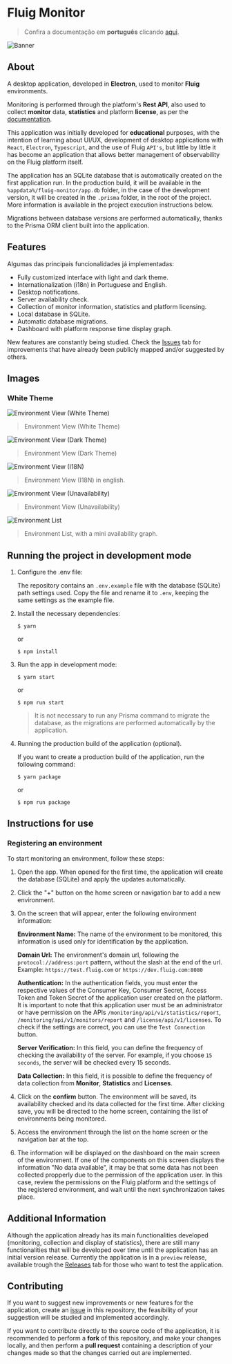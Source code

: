 # Fluig Monitor

> Confira a documentação em **português** clicando [aqui](../README.md).

![Banner](./img/banner.png)

## About

A desktop application, developed in **Electron**, used to monitor **Fluig** environments.

Monitoring is performed through the platform's **Rest API**, also used to collect **monitor** data, **statistics** and platform **license**, as per the [documentation](https://tdn.totvs.com/display/fluigeng/Platform+%7C+Platform+Services+Monitor).

This application was initially developed for **educational** purposes, with the intention of learning about UI/UX, development of desktop applications with `React`, `Electron`, `Typescript`, and the use of Fluig `API's`, but little by little it has become an application that allows better management of observability on the Fluig platform itself.

The application has an SQLite database that is automatically created on the first application run. In the production build, it will be available in the `%appdata%/fluig-monitor/app.db` folder, in the case of the development version, it will be created in the `.prisma` folder, in the root of the project. More information is available in the project execution instructions below.

Migrations between database versions are performed automatically, thanks to the Prisma ORM client built into the application.

## Features

Algumas das principais funcionalidades já implementadas:

- Fully customized interface with light and dark theme.
- Internationalization (i18n) in Portuguese and English.
- Desktop notifications.
- Server availability check.
- Collection of monitor information, statistics and platform licensing.
- Local database in SQLite.
- Automatic database migrations.
- Dashboard with platform response time display graph.

New features are constantly being studied. Check the [Issues](https://github.com/luizf-lf/fluig-monitor/issues) tab for improvements that have already been publicly mapped and/or suggested by others.

## Images

### White Theme

![Environment View (White Theme)](./img/EnvironmentView_01-White.png)

> Environment View (White Theme)

![Environment View (Dark Theme)](./img/EnvironmentView_02-Dark.png)

> Environment View (Dark Theme)

![Environment View (I18N)](./img/EnvironmentView_03-EN.png)

> Environment View (I18N) in english.

![Environment View (Unavailability)](./img/EnvironmentView04-Unavailable.png)

> Environment View (Unavailability)

![Environment List](./img/HomeView.png)

> Environment List, with a mini availability graph.

## Running the project in development mode

1. Configure the .env file:

   The repository contains an `.env.example` file with the database (SQLite) path settings used. Copy the file and rename it to `.env`, keeping the same settings as the example file.

2. Install the necessary dependencies:

   ```shell
   $ yarn
   ```

   or

   ```shell
   $ npm install
   ```

3. Run the app in development mode:

   ```shell
   $ yarn start
   ```

   or

   ```shell
   $ npm run start
   ```

   > It is not necessary to run any Prisma command to migrate the database, as the migrations are performed automatically by the application.

4. Running the production build of the application (optional).

   If you want to create a production build of the application, run the following command:

   ```shell
   $ yarn package
   ```

   or

   ```shell
   $ npm run package
   ```

## Instructions for use

### Registering an environment

To start monitoring an environment, follow these steps:

1. Open the app. When opened for the first time, the application will create the database (SQLite) and apply the updates automatically.

2. Click the "+" button on the home screen or navigation bar to add a new environment.

3. On the screen that will appear, enter the following environment information:

   **Environment Name:** The name of the environment to be monitored, this information is used only for identification by the application.

   **Domain Url:** The environment's domain url, following the `protocol://address:port` pattern, without the slash at the end of the url. Example: `https://test.fluig.com` or `https://dev.fluig.com:8080`

   **Authentication:** In the authentication fields, you must enter the respective values of the Consumer Key, Consumer Secret, Access Token and Token Secret of the application user created on the platform. It is important to note that this application user must be an administrator or have permission on the APIs `/monitoring/api/v1/statistics/report`, `/monitoring/api/v1/monitors/report` and `/license/api/v1/licenses`. To check if the settings are correct, you can use the `Test Connection` button.

   **Server Verification:** In this field, you can define the frequency of checking the availability of the server. For example, if you choose `15 seconds`, the server will be checked every 15 seconds.

   **Data Collection:** In this field, it is possible to define the frequency of data collection from **Monitor**, **Statistics** and **Licenses**.

4. Click on the **confirm** button. The environment will be saved, its availability checked and its data collected for the first time. After clicking save, you will be directed to the home screen, containing the list of environments being monitored.

5. Access the environment through the list on the home screen or the navigation bar at the top.

6. The information will be displayed on the dashboard on the main screen of the environment. If one of the components on this screen displays the information "No data available", it may be that some data has not been collected propperly due to the permission of the application user. In this case, review the permissions on the Fluig platform and the settings of the registered environment, and wait until the next synchronization takes place.

## Additional Information

Although the application already has its main functionalities developed (monitoring, collection and display of statistics), there are still many functionalities that will be developed over time until the application has an initial version release.
Currently the application is in a `preview` release, available trough the [Releases](https://github.com/luizf-lf/fluig-monitor/releases) tab for those who want to test the application.

## Contributing

If you want to suggest new improvements or new features for the application, create an [issue](https://github.com/luizf-lf/fluig-monitor/issues) in this repository, the feasibility of your suggestion will be studied and implemented accordingly.

If you want to contribute directly to the source code of the application, it is recommended to perform a **fork** of this repository, and make your changes locally, and then perform a **pull request** containing a description of your changes made so that the changes carried out are implemented.
